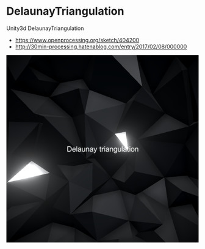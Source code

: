# DelaunayTriangulation
Unity3d DelaunayTriangulation

- https://www.openprocessing.org/sketch/404200
- http://30min-processing.hatenablog.com/entry/2017/02/08/000000

![Sample1](img1.png)
